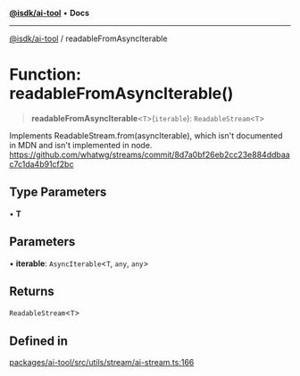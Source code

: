 [**@isdk/ai-tool**](../README.md) • **Docs**

***

[@isdk/ai-tool](../globals.md) / readableFromAsyncIterable

# Function: readableFromAsyncIterable()

> **readableFromAsyncIterable**\<`T`\>(`iterable`): `ReadableStream`\<`T`\>

Implements ReadableStream.from(asyncIterable), which isn't documented in MDN and isn't implemented in node.
https://github.com/whatwg/streams/commit/8d7a0bf26eb2cc23e884ddbaac7c1da4b91cf2bc

## Type Parameters

• **T**

## Parameters

• **iterable**: `AsyncIterable`\<`T`, `any`, `any`\>

## Returns

`ReadableStream`\<`T`\>

## Defined in

[packages/ai-tool/src/utils/stream/ai-stream.ts:166](https://github.com/isdk/ai-tool.js/blob/fe6b47f429fb128627d2210e367fa914b891d314/src/utils/stream/ai-stream.ts#L166)
